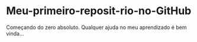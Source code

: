 # Meu-primeiro-reposit-rio-no-GitHub
Começando do zero absoluto. Qualquer ajuda no meu aprendizado é bem vinda...
